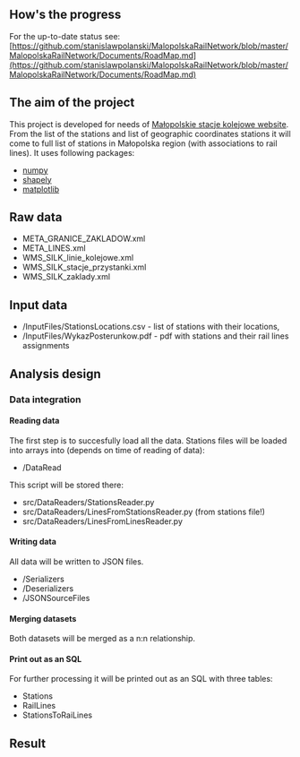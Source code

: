 ﻿## How's the progress
 For the up-to-date status see: [https://github.com/stanislawpolanski/MalopolskaRailNetwork/blob/master/MalopolskaRailNetwork/Documents/RoadMap.md](https://github.com/stanislawpolanski/MalopolskaRailNetwork/blob/master/MalopolskaRailNetwork/Documents/RoadMap.md)
 ## The aim of the project
This project is developed for needs of [Małopolskie stacje kolejowe website](http://stacje.cba.pl/). From the list of the stations and list of geographic coordinates stations it will come to full list of stations in Małopolska region (with associations to rail lines). It uses following packages:
+ [numpy](http://www.numpy.org/)
+ [shapely](https://pypi.org/project/Shapely/)
+ [matplotlib](https://matplotlib.org/index.html)
## Raw data
+  META_GRANICE_ZAKLADOW.xml
+  META_LINES.xml
+  WMS_SILK_linie_kolejowe.xml
+  WMS_SILK_stacje_przystanki.xml
+  WMS_SILK_zaklady.xml
## Input data
+ /InputFiles/StationsLocations.csv - list of stations with their locations,
+ /InputFiles/WykazPosterunkow.pdf - pdf with stations and their rail lines assignments
## Analysis design
### Data integration
#### Reading data
The first step is to succesfully load all the data. Stations files will be loaded into arrays into (depends on time of reading of data):

+ /DataRead

This script will be stored there:
+ src/DataReaders/StationsReader.py
+ src/DataReaders/LinesFromStationsReader.py (from stations file!)
+ src/DataReaders/LinesFromLinesReader.py
#### Writing data
All data will be written to JSON files.
+ /Serializers
+ /Deserializers
+ /JSONSourceFiles
#### Merging datasets
Both datasets will be merged as a n:n relationship.
#### Print out as an SQL
For further processing it will be printed out as an SQL with three tables:
+ Stations
+ RailLines
+ StationsToRaiLines
## Result
